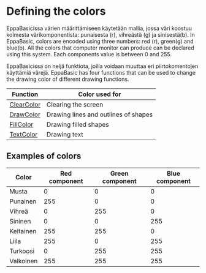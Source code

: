 Defining the colors
===================

EppaBasicissa värien määrittämiseen käytetään mallia,
jossa väri koostuu kolmesta värikomponentista:
punaisesta (r), vihreästä (g) ja sinisestä(b).
In EppaBasic, colors are encoded using three numbers:
red (r), green(g) and blue(b).
All the colors that computer monitor can produce can be declared using
this system. Each components value is between 0 and 255.

EppaBasicissa on neljä funktiota,
joilla voidaan muuttaa eri piirtokomentojen käyttämiä värejä.
EppaBasic has four functions that can be used to change the drawing color
of different drawing functions.

Function|Color used for
--------|--------------
[ClearColor](manual:/commands/clearcolor)|Clearing the screen
[DrawColor](manual:/commands/clearcolor)|Drawing lines and outlines of shapes
[FillColor](manual:/commands/clearcolor)|Drawing filled shapes
[TextColor](manual:/commands/clearcolor)|Drawing text


Examples of colors
--------------------
Color|Red component|Green component|Blue component
-----|-------------|---------------|--------------
Musta|0|0|0
Punainen|255|0|0
Vihreä|0|255|0
Sininen|0|0|255
Keltainen|255|255|0
Liila|255|0|255
Turkoosi|0|255|255
Valkoinen|255|255|255

